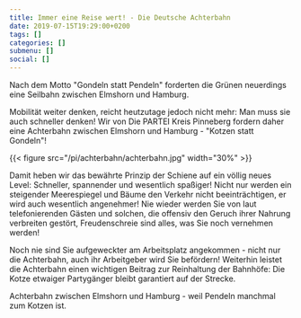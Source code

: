```yaml
---
title: Immer eine Reise wert! - Die Deutsche Achterbahn
date: 2019-07-15T19:29:00+0200
tags: []
categories: []
submenu: []
social: []
---
```

Nach dem Motto "Gondeln statt Pendeln" forderten die Grünen neuerdings eine Seilbahn zwischen Elmshorn und Hamburg.

Mobilität weiter denken, reicht heutzutage jedoch nicht mehr: Man muss sie auch schneller denken!
Wir von Die PARTEI Kreis Pinneberg fordern daher eine Achterbahn zwischen Elmshorn und Hamburg - "Kotzen statt Gondeln"!

{{< figure src="/pi/achterbahn/achterbahn.jpg" width="30%" >}}

Damit heben wir das bewährte Prinzip der Schiene auf ein völlig neues Level: Schneller, spannender und wesentlich spaßiger!
Nicht nur werden ein steigender Meerespiegel und Bäume den Verkehr nicht beeinträchtigen, er wird auch wesentlich angenehmer!
Nie wieder werden Sie von laut telefonierenden Gästen und solchen, die offensiv den Geruch ihrer Nahrung verbreiten gestört, Freudenschreie sind alles, was Sie noch vernehmen werden!

Noch nie sind Sie aufgeweckter am Arbeitsplatz angekommen - nicht nur die Achterbahn, auch ihr Arbeitgeber wird Sie befördern!
Weiterhin leistet die Achterbahn einen wichtigen Beitrag zur Reinhaltung der Bahnhöfe: Die Kotze etwaiger Partygänger bleibt garantiert auf der Strecke.

Achterbahn zwischen Elmshorn und Hamburg - weil Pendeln manchmal zum Kotzen ist.